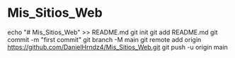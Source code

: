 # Mis_Sitios_Web
echo "# Mis_Sitios_Web" >> README.md
git init
git add README.md
git commit -m "first commit"
git branch -M main
git remote add origin https://github.com/DanielHrndz4/Mis_Sitios_Web.git
git push -u origin main
